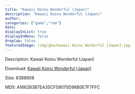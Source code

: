 ```yaml
---
title: "Kawaii Koinu Wonderful (Japan)"
description: "Kawaii Koinu Wonderful (Japan)"
author: 
categories: ["game","rom"]
date: 
displayInList: true
displayInMenu: false
dropCap: false
featuredImage: /img/gba/Kawaii Koinu Wonderful [Japan].jpg
---
```


Description: Kawaii Koinu Wonderful (Japan)

Download: <a style="text-decoration:underline;" href="https://mega.nz/#!HaBgASxB!4RpZqqzulVZSfNAc7brGLHqgMwiHdq6pSPE2l_WS8Lo" target = "_blank" rel = "nofollow" > Kawaii Koinu Wonderful (Japan)</a>

Size: 8388608

MD5: A1662B3B7EA35CF59070D98B0E7F7FFC


